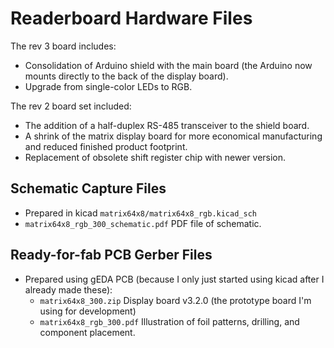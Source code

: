 # Readerboard Hardware Files
The rev 3 board includes:
 * Consolidation of Arduino shield with the main board (the Arduino now mounts directly to the back of the display board).
 * Upgrade from single-color LEDs to RGB.

The rev 2 board set included:
 * The addition of a half-duplex RS-485 transceiver to the shield board.
 * A shrink of the matrix display board for more economical manufacturing and reduced finished product footprint.
 * Replacement of obsolete shift register chip with newer version.

## Schematic Capture Files
 * Prepared in kicad `matrix64x8/matrix64x8_rgb.kicad_sch` 
 * `matrix64x8_rgb_300_schematic.pdf` PDF file of schematic.

## Ready-for-fab PCB Gerber Files
 * Prepared using gEDA PCB (because I only just started using kicad after I already made these):
   * `matrix64x8_300.zip` Display board v3.2.0 (the prototype board I'm using for development)
   * `matrix64x8_rgb_300.pdf` Illustration of foil patterns, drilling, and component placement.
